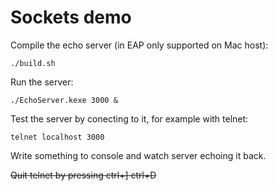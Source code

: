 # Sockets demo

Compile the echo server (in EAP only supported on Mac host):

    ./build.sh

Run the server:

    ./EchoServer.kexe 3000 &

Test the server by conecting to it, for example with telnet:

    telnet localhost 3000

Write something to console and watch server echoing it back.

~~Quit telnet by pressing ctrl+] ctrl+D~~

